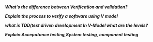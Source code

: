 ***What's the difference between Verification and validation?***

***Explain the process to verify a software using V model***

***what is TDD(test driven development***
***In V-Model what are the levels?***

***Explain Accepatance testing,System testing, component testing***

